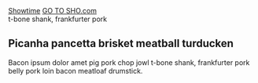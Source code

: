<div class="order-home-container">
<nav class="order-masthead" data-context="global navigation">
<a class="order-masthead__logo" href="/" data-track data-label="home">Showtime</a>
<a class="order-masthead__sho-link" href="/" data-track data-label="go to sho.com">GO TO SHO.com</a>
</nav>
<div class="asymmetrical-hero-container">
<section class="hero hero--no-accent ">
<a class="hero__image lazyload" data-bgset="https://www.sho.com/site/image-bin/images/408_8_0/408_8_0_prm-keyart2_568x426.jpg [--small] |  https://www.sho.com/site/image-bin/images/408_8_0/408_8_0_prm-keyart2_1024x640.jpg">
</a>
<div class="hero__inner">
<div class="hero__body">
<div class="hero__top-line">t-bone shank, frankfurter pork</div>
<h1 class="hero__headline">
Picanha pancetta brisket meatball turducken
</h1>
<p class="hero__copy" style="height:900px">Bacon ipsum dolor amet pig pork chop jowl t-bone shank, frankfurter pork belly pork loin bacon meatloaf drumstick. 
</p>
</div>
</div>
<section class="order-tray order-tray--chameleon order-tray--redux js-order-tray-redux"></section>
</section>
</div>
</div>


<style type="text/css">
  .site-sidebar,
  .site-sidebar-toggle {
    display: none;
  }

  .order-home-container {
    width: 100%;
    overflow: hidden;
  }

  .site-main {
    padding: 0;
  }

  .site-content {
    max-width: none;
  }
</style>

<script type="text/javascript">
 window.order_tray_data = window.order_tray_data || {};
 window.order_tray_data.providers = [{
   "id": 114,
   "name": "From Showtime",
   "abbreviation": null,
   "headline": "Sign up online and start streaming on all your favorite devices",
   "description": "Get instant, commercial-free access to SHOWTIME. Try free for 7 days, then only $10.99/month. No cable needed. Cancel anytime.",
   "providerLeadUrl": "https://www.showtime.com/#signup?i_cid=int-default-7689",
   "providerLeadText": "Start your free trial",
   "freeTrial": "7-DAY FREE TRIAL*",
   "priceCallout": "$10.99<em>per month</em><br /><b>after free trial<b>",
   "priceBlurbHeadline": "Get full access to SHOWTIME whenever you want –<br />all commercial-free",
   "priceBlurb": "Stream award-winning series like Homeland, Billions, Ray Donovan, Shameless and The Affair the moment they air. You'll also be able to watch exclusive movies, documentaries, sports, comedy specials and much more. PLUS, you can download full episodes and movies to your favorite mobile devices to watch offline later. Whether you watch live, on demand, or offline, you never have to miss a single thing.",
   "devicesBlurbHeadline": "Watch anywhere",
   "devicesBlurb": "Download the SHOWTIME app to any supported device and stream at NO ADDITIONAL COST.",
   "hasDevicesList": true,
   "hasDeviceIcons": false,
   "pageTitle": "Subscribe to SHOWTIME online and start streaming on all your favorite devices",
   "pageHeadline": "START WATCHING SHOWTIME.",
   "pageSubCopy": "",
   "pageDescription": "Get instant, commercial-free access to SHOWTIME. For a limited time, try free for 7 days, then only $10.99/month. No cable needed. Cancel anytime."
 }, {
   "id": 100,
   "name": "Amazon Prime",
   "abbreviation": null,
   "headline": "Prime members can subscribe to SHOWTIME with Prime Video Channels",
   "description": "Prime membership is needed to get SHOWTIME. Go to the Channels category on Prime Video on your favorite device and add SHOWTIME with Prime Video Channels. You can also sign up on Amazon.com.",
   "providerLeadUrl": "https://www.amazon.com/gp/video/offers/signup/ref=DVM_PTM_AMG_US_AC_C_ACQ_SHOMLPlink2?benefitID=showtimeSub",
   "providerLeadText": "Go to Amazon",
   "freeTrial": "7-Day Free Trial*",
   "priceCallout": "$10.99<em>per month</em><br /><b>add on with<br /> Prime membership</b>",
   "priceBlurbHeadline": "Get full access to SHOWTIME whenever you want –<br />all commercial-free",
   "priceBlurb": "Stream award-winning series like Homeland, Billions, Ray Donovan, Shameless and The Affair the moment they air. You'll also be able to watch exclusive movies, documentaries, sports, comedy specials and much more. PLUS, you can download full episodes and movies to your favorite mobile devices to watch offline later. Whether you watch live, on demand, or offline, you never have to miss a single thing.",
   "devicesBlurbHeadline": "Watch on your favorite device",
   "devicesBlurb": "Once you sign up, you can stream SHOWTIME through Prime Video on your TV, tablet, phone and computer.",
   "hasDevicesList": false,
   "hasDeviceIcons": false,
   "pageTitle": "Amazon Prime members can subscribe to SHOWTIME directly on Prime Video with Prime Video Channels",
   "pageHeadline": "START WATCHING SHOWTIME.",
   "pageSubCopy": "",
   "pageDescription": "Prime is needed to get SHOWTIME. Go to Prime Video on your favorite device and add SHOWTIME with Prime Video Channels. Find it under the Channels category. You can also sign up on the Amazon website."
 }, {
   "id": 98,
   "name": "Amazon Fire",
   "abbreviation": null,
   "headline": "Download the SHOWTIME app on your Amazon Fire devices",
   "description": "Go to the Amazon App Store. Download the SHOWTIME app to your Amazon Fire TV or Fire Tablet. Open the app to sign-up and START YOUR FREE TRIAL instantly.",
   "providerLeadUrl": "https://control.kochava.com/v1/cpi/click?i_cid=int-default-1888&campaign_id=koshowtime-amazon-prod55ca2912d7a464b0ff16f7321e&network_id=2708&device_id=device_id&site_id=1",
   "providerLeadText": "Download the Showtime App",
   "freeTrial": "7-Day Free Trial*",
   "priceCallout": "$10.99<em>per month</em><br /><b>after free trial</b>",
   "priceBlurbHeadline": "Get full access to SHOWTIME whenever you want –<br />all commercial-free",
   "priceBlurb": "Stream award-winning series like Homeland, Billions, Ray Donovan, Shameless and The Affair the moment they air. You'll also be able to watch exclusive movies, documentaries, sports, comedy specials and much more. PLUS, you can download full episodes and movies to your favorite mobile devices to watch offline later. Whether you watch live, on demand, or offline, you never have to miss a single thing.",
   "devicesBlurbHeadline": "Watch seamlessly on all your favorite devices no matter where you subscribe",
   "devicesBlurb": "Choose how you want to watch! Once you sign up through the SHOWTIME app on your Amazon Fire TV or Fire Tablet you can download the app on other connected TVs, tablets and mobile devices – or go to Showtime.com on your computer – and stream SHOWTIME at NO ADDITIONAL COST.",
   "hasDevicesList": true,
   "hasDeviceIcons": true,
   "pageTitle": "Download the SHOWTIME app on your Amazon Fire devices",
   "pageHeadline": "START WATCHING SHOWTIME.",
   "pageSubCopy": "",
   "pageDescription": "Go to the Amazon App Store. Download the SHOWTIME app to your Amazon Fire TV or Fire Tablet. Open the app to sign-up and START YOUR FREE TRIAL instantly."
 }, {
   "id": 99,
   "name": "Android",
   "abbreviation": null,
   "headline": "Subscribe to SHOWTIME directly on your Android devices",
   "description": "Go to the Google Play Store on your Android TV™, Android phone or tablet. Download the SHOWTIME app to your Android device. Open the app to sign-up and start watching instantly.",
   "providerLeadUrl": "https://control.kochava.com/v1/cpi/click?i_cid=int-default-1782&campaign_id=koshowtime-android-prod5578ae1e68354c614740c09564&network_id=2708&device_id=device_id&site_id=1&append_app_conv_trk_params=1",
   "providerLeadText": "Download the Showtime App",
   "freeTrial": "7-Day Free Trial*",
   "priceCallout": "$10.99<em>per month</em><br /><b>after free trial<b>",
   "priceBlurbHeadline": "Get full access to SHOWTIME whenever you want –<br />all commercial-free",
   "priceBlurb": "Stream award-winning series like Homeland, Billions, Ray Donovan, Shameless and The Affair the moment they air. You'll also be able to watch exclusive movies, documentaries, sports, comedy specials and much more. PLUS, you can download full episodes and movies to your favorite mobile devices to watch offline later. Whether you watch live, on demand, or offline, you never have to miss a single thing.",
   "devicesBlurbHeadline": "Watch seamlessly on all your favorite devices no matter where you subscribe",
   "devicesBlurb": "Choose how you want to watch! Once you sign up through the SHOWTIME app on your preferred Android™ device you can download the app on other connected TVs, tablets and mobile devices – or go to Showtime.com on your computer – and stream SHOWTIME at NO ADDITIONAL COST.",
   "hasDevicesList": true,
   "hasDeviceIcons": true,
   "pageTitle": "Subscribe to SHOWTIME directly on your Android devices",
   "pageHeadline": "START WATCHING SHOWTIME.",
   "pageSubCopy": "",
   "pageDescription": "Go to the Google Play Store on your Android TV™, Android phone or tablet. Download the SHOWTIME app to your Android device. Open the app to sign-up and start watching instantly."
 }, {
   "id": 92,
   "name": "Apple",
   "abbreviation": null,
   "headline": "Subscribe to SHOWTIME directly on your Apple® devices",
   "description": "Go to the Apple App Store on your Apple TV®, iPad®, iPhone® or iPod Touch®. Download the SHOWTIME app to your Apple device. Open the app to sign-up and START YOUR FREE TRIAL instantly.",
   "providerLeadUrl": "https://control.kochava.com/v1/cpi/click?i_cid=int-default-1086&campaign_id=koshowtime-ios-prod55662ea432fa055f5c543076e8&network_id=2708&device_id=device_id&site_id=1",
   "providerLeadText": "Download the Showtime App",
   "freeTrial": "7-DAY FREE TRIAL*",
   "priceCallout": "$10.99<em>per month</em><br /><b>after free trial</b>",
   "priceBlurbHeadline": "Get full access to SHOWTIME whenever you want –<br />all commercial-free",
   "priceBlurb": "Stream award-winning series like Homeland, Billions, Ray Donovan, Shameless and The Affair the moment they air. You'll also be able to watch exclusive movies, documentaries, sports, comedy specials and much more. PLUS, you can download full episodes and movies to your favorite mobile devices to watch offline later. Whether you watch live, on demand, or offline, you never have to miss a single thing.",
   "devicesBlurbHeadline": "Watch seamlessly on all your favorite devices no matter where you subscribe",
   "devicesBlurb": "Choose how you want to watch! Once you sign up through the SHOWTIME app on your preferred Apple device you can download the app on other connected TVs, tablets and mobile devices – or go to Showtime.com on your computer – and stream SHOWTIME at NO ADDITIONAL COST.",
   "hasDevicesList": true,
   "hasDeviceIcons": true,
   "pageTitle": "Subscribe to SHOWTIME directly on your Apple® devices",
   "pageHeadline": "START WATCHING SHOWTIME.",
   "pageSubCopy": "",
   "pageDescription": "Go to the Apple App Store on your Apple TV®, iPad®, iPhone® or iPod Touch®. Download the SHOWTIME app to your Apple device. Open the app to sign-up and START YOUR FREE TRIAL instantly."
 }, {
   "id": 95,
   "name": "Hulu",
   "abbreviation": null,
   "headline": "Add SHOWTIME to your Hulu subscription",
   "description": "Get SHOWTIME as a Premium Add-on with your Hulu subscription. New Hulu subscribers can add SHOWTIME when you sign-up online or through the Hulu app on select devices. Current Hulu subscribers can add SHOWTIME through your account settings by selecting \"Manage Add-ons\" on select devices. Click <a href=\"https://help.hulu.com/articles/53536334#lrmanage\">here</a> to learn how to add SHOWTIME to your Hulu subscription.",
   "providerLeadUrl": "https://www.hulu.com/showtime?cmp=8062&utm_campaign=Evergreen+Leads+Tracking&utm_source=SHO.com&utm_medium=AFF",
   "providerLeadText": "Go to Hulu",
   "freeTrial": "7-Day Showtime free trial for hulu subscribers*",
   "priceCallout": "$10.99<em>per month</em><br /><b>add-on with<br /> Hulu subscription</b>",
   "priceBlurbHeadline": "Get full access to SHOWTIME whenever you want –<br />all commercial-free",
   "priceBlurb": "Stream award-winning series like Homeland, Billions, Ray Donovan, Shameless and The Affair the moment they air. You'll also be able to watch exclusive movies, documentaries, sports, comedy specials and much more. PLUS, you can download full episodes and movies to your favorite mobile devices to watch offline later – just download the Showtime Anytime app and log in with your Hulu credentials. Whether you watch live, on demand, or offline, you never have to miss a single thing.",
   "devicesBlurbHeadline": "Watch on your favorite device",
   "devicesBlurb": "Once you sign up, you can stream SHOWTIME through Hulu on your TV, tablet, phone and computer.",
   "hasDevicesList": true,
   "hasDeviceIcons": false,
   "pageTitle": "Add SHOWTIME to your Hulu subscription",
   "pageHeadline": "START WATCHING SHOWTIME ON HULU.",
   "pageSubCopy": "",
   "pageDescription": "Get SHOWTIME as a Premium Add-on with your Hulu subscription. New Hulu subscribers can add SHOWTIME when you sign-up online or through the Hulu app on select devices. Current Hulu subscribers can add SHOWTIME on their desktop by selecting “My Account” at the top of the homepage."
 }, {
   "id": 93,
   "name": "Roku",
   "abbreviation": null,
   "headline": "Subscribe to SHOWTIME directly on your Roku devices",
   "description": "Open the SHOWTIME app on your Roku to sign-up and START YOUR FREE TRIAL instantly (in most cases the SHOWTIME app is pre-loaded to your Roku device, if you don't see it you will need to manually install the app).",
   "providerLeadUrl": "https://channelstore.roku.com/details/8838/showtime",
   "providerLeadText": "Add Showtime on Roku",
   "freeTrial": "7-DAY FREE TRIAL*",
   "priceCallout": "10.99<em>per month</em><br /><b>after free trial</b>",
   "priceBlurbHeadline": "Get full access to SHOWTIME whenever you want –<br />all commercial-free</h4>",
   "priceBlurb": "Stream award-winning series like Homeland, Billions, Ray Donovan, Shameless and The Affair the moment they air. You'll also be able to watch exclusive movies, documentaries, sports, comedy specials and much more. PLUS, you can download full episodes and movies to your favorite mobile devices to watch offline later. Whether you watch live, on demand, or offline, you never have to miss a single thing.",
   "devicesBlurbHeadline": "Watch seamlessly on all your favorite devices no matter where you subscribe",
   "devicesBlurb": "Choose how you want to watch! Once you sign up through the SHOWTIME app on your Roku you can download the app on other connected TVs, tablets and mobile devices – or go to Showtime.com on your computer – and stream SHOWTIME at NO ADDITIONAL COST.",
   "hasDevicesList": true,
   "hasDeviceIcons": false,
   "pageTitle": "Subscribe to SHOWTIME directly on your Roku devices",
   "pageHeadline": "START WATCHING SHOWTIME ON ROKU.",
   "pageSubCopy": "",
   "pageDescription": "Open the SHOWTIME app on your Roku to sign-up and START YOUR FREE TRIAL instantly (in most cases the SHOWTIME app is pre-loaded to your Roku device, if you don't see it you will need to manually install the app)."
 }, {
   "id": 176,
   "name": "The Roku Channel",
   "abbreviation": null,
   "headline": "Subscribe to SHOWTIME on The Roku Channel",
   "description": "Go to The Roku Channel on your Roku player or through the Roku app on select devices, to add SHOWTIME. A Roku account is needed to get SHOWTIME.",
   "providerLeadUrl": "https://therokuchannel.roku.com/?utm_source=showtime&amp;utm_medium=partner_referral",
   "providerLeadText": "Go to Roku",
   "freeTrial": "30-DAY FREE TRIAL*",
   "priceCallout": "10.99<em>per month</em><br /><b>after free trial</b>",
   "priceBlurbHeadline": "Get full access to SHOWTIME whenever you want –<br />all commercial-free</h4>",
   "priceBlurb": "Stream award-winning series like Homeland, Billions, Ray Donovan, Shameless and The Affair the moment they air. You'll also be able to watch exclusive movies, documentaries, sports, comedy specials and much more. Whether you watch live, on demand, or offline, you never have to miss a single thing.",
   "devicesBlurbHeadline": "Watch on your favorite device",
   "devicesBlurb": "Once you sign up, you can stream SHOWTIME through The Roku Channel on your Roku player, tablet, phone and computer.",
   "hasDevicesList": false,
   "hasDeviceIcons": false,
   "pageTitle": "Subscribe to SHOWTIME on The Roku Channel",
   "pageHeadline": "START WATCHING SHOWTIME.",
   "pageSubCopy": "",
   "pageDescription": "To add SHOWTIME, go to The Roku Channel on your Roku player or through the Roku app on select devices. A Roku account is needed to get SHOWTIME."
 }, {
   "id": 126,
   "name": "TV Provider",
   "abbreviation": null,
   "headline": "Add SHOWTIME to your pay TV subscription",
   "description": "",
   "providerLeadUrl": "",
   "providerLeadText": "",
   "freeTrial": "Prices Vary",
   "priceCallout": "",
   "priceBlurbHeadline": "",
   "priceBlurb": "",
   "devicesBlurbHeadline": "",
   "devicesBlurb": "",
   "hasDevicesList": false,
   "hasDeviceIcons": false,
   "pageTitle": "Add SHOWTIME to your pay TV subscription",
   "pageHeadline": "START WATCHING SHOWTIME.",
   "pageSubCopy": "",
   "pageDescription": "Get connected with your TV provider: Call 1-800-SHOWTIME. Your SHOWTIME subscription includes access to SHOWTIME ON DEMAND and SHOWTIME ANYTIME at no additional cost – watch wherever and whenever on your TV, tablet, phone or computer at ShowtimeAnytime.com. PLUS, you can download full episodes and movies to your favorite mobile devices with the Showtime Anytime app to watch offline later."
 }, {
   "id": 128,
   "name": "Additional Choices",
   "abbreviation": null,
   "headline": "Get SHOWTIME through a variety of providers",
   "description": "",
   "providerLeadUrl": "",
   "providerLeadText": "",
   "freeTrial": "Prices Vary",
   "priceCallout": "",
   "priceBlurbHeadline": "",
   "priceBlurb": "",
   "devicesBlurbHeadline": "",
   "devicesBlurb": "",
   "hasDevicesList": false,
   "hasDeviceIcons": false,
   "pageTitle": "Get SHOWTIME through a variety of providers",
   "pageHeadline": "START WATCHING SHOWTIME ON YOUR FAVORITE DEVICES",
   "pageSubCopy": "",
   "pageDescription": "Order SHOWTIME today for instant access to award-winning Original Series, hit movies, action-packed sports and more."
 }, {
   "id": 118,
   "name": "DIRECTV Now",
   "abbreviation": null,
   "headline": "Add SHOWTIME To Your DIRECTV NOW Channel Line-up",
   "description": "Get SHOWTIME including the full SHOWTIME ON DEMAND® library for $8/mo added to your DIRECTV NOW subscription. Go to your profile user account, then click on 'Manage My Plan' to add SHOWTIME. Restrictions apply. See <a href=\"https://directvnow.com/thegoodstuff?ref=EDe9DNSTP1000000L\">directvnow.com</a> for details.",
   "providerLeadUrl": "https://www.directvnow.com/thegoodstuff#premiums-on-deck",
   "providerLeadText": "Go to DIRECTV NOW",
   "freeTrial": "7-DAY SHOWTIME FREE TRIAL FOR NEW DIRECTV NOW SUBSCRIBERS*",
   "priceCallout": "$8<em>per month</em><br /><b>add on with<br /> DIRECTV NOW subscription</b>",
   "priceBlurbHeadline": "Get full access to SHOWTIME whenever you want –<br />all commercial-free",
   "priceBlurb": "Stream award-winning series like Homeland, Billions, Ray Donovan, Shameless and The Affair the moment they air. You'll also be able to watch exclusive movies, documentaries, sports, comedy specials and much more. PLUS, you can download full episodes and movies to your favorite mobile devices to watch offline later. Whether you watch live, on demand, or offline, you never have to miss a single thing.",
   "devicesBlurbHeadline": "Watch on your favorite device",
   "devicesBlurb": "Once you sign up, you can stream SHOWTIME through DIRECTV NOW on your TV, tablet, phone and computer.",
   "hasDevicesList": false,
   "hasDeviceIcons": false,
   "pageTitle": "Add SHOWTIME To Your DIRECTV NOW Channel Line-up",
   "pageHeadline": "START WATCHING SHOWTIME.",
   "pageSubCopy": "",
   "pageDescription": "Get SHOWTIME including the full SHOWTIME ON DEMAND® library for $8/mo added to your DIRECTV NOW subscription. Go to your profile user account, then click on 'Manage My Plan' to add SHOWTIME. Restrictions apply."
 }, {
   "id": 124,
   "name": "fuboTV",
   "abbreviation": null,
   "headline": "Add SHOWTIME to your fuboTV subscription",
   "description": "Watch and record live and on-demand when you add SHOWTIME to your fuboTV subscription. Once you sign up, you can stream SHOWTIME through fuboTV on your connected TV devices, tablet, phone and computer.",
   "providerLeadUrl": "https://www.fubo.tv/lp/showtime/",
   "providerLeadText": "Go to fuboTV",
   "freeTrial": "7-DAY SHOWTIME FREE TRIAL FOR NEW FUBOTV SUBSCRIBERS*",
   "priceCallout": "$10.99<em>per month</em><br /><b>add-on with fuboTV subscription",
   "priceBlurbHeadline": "Get full access to SHOWTIME whenever you want –<br />all commercial-free",
   "priceBlurb": "Stream award-winning series like Homeland, Billions, Ray Donovan, Shameless and The Affair the moment they air. PLUS, you'll be able to watch exclusive movies, documentaries, sports, comedy specials and much more. Whether you watch LIVE TV or ON DEMAND you never have to miss a single thing",
   "devicesBlurbHeadline": "Watch on your favorite device",
   "devicesBlurb": "Once you sign up, you can stream SHOWTIME through fuboTV on your TV, tablet, phone and computer.",
   "hasDevicesList": false,
   "hasDeviceIcons": false,
   "pageTitle": "",
   "pageHeadline": "",
   "pageSubCopy": "",
   "pageDescription": ""
 }, {
   "id": 94,
   "name": "Playstation Vue",
   "abbreviation": null,
   "headline": "Subscribe to SHOWTIME directly through PlayStation™Vue",
   "description": "Download the PlayStation™Vue app from the PlayStation®Store on your PS4™ or PS3™ console or on the web. Add SHOWTIME to your Vue channel line-up or as a standalone channel.",
   "providerLeadUrl": "ttps://www.playstation.com/en-us/network/vue/showtime/#1",
   "providerLeadText": "Go to Playstation™Vue",
   "freeTrial": "7-Day Free Trial*",
   "priceCallout": "[\"$10.99<em>per month</em><br /><b>after free trial</b>\", \"$8.99<em>per month</em><br /><b>for PlayStation®Plus members</b>\"]",
   "priceBlurbHeadline": "Get full access to SHOWTIME whenever you want –<br />all commercial-free",
   "priceBlurb": "Stream award-winning series like Homeland, Billions, Ray Donovan, Shameless and The Affair the moment they air. You'll also be able to watch exclusive movies, documentaries, sports, comedy specials and much more. PLUS, you can download full episodes and movies to your favorite mobile devices to watch offline later. Whether you watch live, on demand, or offline, you never have to miss a single thing.",
   "devicesBlurbHeadline": "Watch on your favorite device",
   "devicesBlurb": "Once you sign up, you can stream SHOWTIME through PlayStation™Vue on your PS4™ or PS3™ or through the PlayStation™Vue app on Android TV, AppleTV, Fire TV, Roku, iOS and Android Tablets, or on iOS and Android phones. You can also log in through the Showtime Anytime app or on your computer at ShowtimeAnytime.com.",
   "hasDevicesList": false,
   "hasDeviceIcons": false,
   "pageTitle": "Subscribe to SHOWTIME directly through PlayStation™Vue",
   "pageHeadline": "START WATCHING SHOWTIME.",
   "pageSubCopy": "",
   "pageDescription": "Download the PlayStation™Vue app from the PlayStation®Store on your PS4™ or PS3™ console or on the web. Add SHOWTIME to your Vue channel line-up or as a standalone channel."
 }, {
   "id": 112,
   "name": "Sling TV",
   "abbreviation": null,
   "headline": "Add SHOWTIME to your Sling TV subscription",
   "description": "Get eight SHOWTIME channels for just $10/mo with any Sling TV subscription when you sign up at sling.com/showtime or through the Sling TV app. Restrictions apply.",
   "providerLeadUrl": "http://www.sling.com/showtime?cvosrc=indirect.affiliate.showtime&utm_medium=indirect&utm_source=online&utm_campaign=showtime&affiliate=showtime",
   "providerLeadText": "Go to Sling",
   "freeTrial": "7-DAY SHOWTIME FREE TRIAL FOR NEW SLING SUBSCRIBERS*",
   "priceCallout": "$10<em>per month</em><br /><b>add on with Sling TV subscription</b>",
   "priceBlurbHeadline": "Get full access to SHOWTIME whenever you want –<br />all commercial-free",
   "priceBlurb": "Stream award-winning series like Homeland, Billions, Ray Donovan, Shameless and The Affair the moment they air. You'll also be able to watch exclusive movies, documentaries, sports, comedy specials and much more. PLUS, you can download full episodes and movies to your favorite mobile devices to watch offline later. Whether you watch live, on demand, or offline, you never have to miss a single thing.",
   "devicesBlurbHeadline": "Watch on your favorite device",
   "devicesBlurb": "Once you sign up, you can stream SHOWTIME through Sling on your TV, tablet, phone and computer.",
   "hasDevicesList": false,
   "hasDeviceIcons": false,
   "pageTitle": "Add SHOWTIME to your Sling TV subscription",
   "pageHeadline": "START WATCHING SHOWTIME.",
   "pageSubCopy": "",
   "pageDescription": "Get eight SHOWTIME channels for just $10/mo with any Sling TV subscription when you sign up at sling.com/showtime or through the Sling TV app. Restrictions apply."
 }, {
   "id": 130,
   "name": "Smart TV Providers",
   "abbreviation": null,
   "headline": "Download the SHOWTIME app on your LG® or SAMSUNG® Smart TV",
   "description": "Go to the Apps Store on your supported LG or SAMSUNG® Smart TV. Download and open the SHOWTIME app, then follow the on-screen instructions to sign up and START YOUR FREE TRIAL.",
   "providerLeadUrl": "",
   "providerLeadText": "",
   "freeTrial": "7-DAY FREE TRIAL*",
   "priceCallout": "$10.99<em>per month</em><br /><b>after free trial</b>",
   "priceBlurbHeadline": "Get full access to SHOWTIME whenever you want –<br />all commercial-free",
   "priceBlurb": "Stream award-winning series like Homeland, Billions, Ray Donovan, Shameless and The Affair the moment they air. You'll also be able to watch exclusive movies, documentaries, sports, comedy specials and much more. PLUS, you can download full episodes and movies to your favorite mobile devices to watch offline later. Whether you watch live, on demand, or offline, you never have to miss a single thing.",
   "devicesBlurbHeadline": "Watch seamlessly on all your favorite devices no matter where you subscribe",
   "devicesBlurb": "Choose how you want to watch! Once you sign up through the SHOWTIME app on your LG or SAMSUNG® Smart TV you can download the app on other connected TVs, tablets and mobile devices – or go to Showtime.com on your computer – and stream SHOWTIME at NO ADDITIONAL COST.",
   "hasDevicesList": false,
   "hasDeviceIcons": false,
   "pageTitle": "Download the SHOWTIME app on your LG or SAMSUNG® Smart TV",
   "pageHeadline": "START WATCHING SHOWTIME ON YOUR SMART TV.",
   "pageSubCopy": "",
   "pageDescription": "Go to the Apps Store on your supported LG or SAMSUNG® Smart TV. Download and open the SHOWTIME app, then follow the on-screen instructions to sign up and START YOUR FREE TRIAL."
 }, {
   "id": 116,
   "name": "Xbox One",
   "abbreviation": null,
   "headline": "Download the SHOWTIME App on your Xbox One",
   "description": "Go to the Xbox Store on your Xbox One. Download and open the SHOWTIME app, then follow the on-screen instructions to sign up and START YOUR FREE TRIAL.",
   "providerLeadUrl": "https://www.microsoft.com/store/apps/9n4jg73k8bsj",
   "providerLeadText": "Go to Xbox",
   "freeTrial": "7-DAY FREE TRIAL*",
   "priceCallout": "$10.99<em>per month</em><br /><b>after free trial</b>\"",
   "priceBlurbHeadline": "Get full access to SHOWTIME whenever you want –<br />all commercial-free",
   "priceBlurb": "Stream award-winning series like Homeland, Billions, Ray Donovan, Shameless and The Affair the moment they air. You'll also be able to watch exclusive movies, documentaries, sports, comedy specials and much more. PLUS, you can download full episodes and movies to your favorite mobile devices to watch offline later. Whether you watch live, on demand, or offline, you never have to miss a single thing.",
   "devicesBlurbHeadline": "Watch seamlessly on all your favorite devices no matter where you subscribe",
   "devicesBlurb": "Choose how you want to watch! Once you sign up through the SHOWTIME app on your Xbox One you can download the app on other connected TVs, tablets and mobile devices – or go to Showtime.com on your computer – and stream SHOWTIME at NO ADDITIONAL COST.",
   "hasDevicesList": true,
   "hasDeviceIcons": false,
   "pageTitle": "Download the SHOWTIME App on your Xbox One",
   "pageHeadline": "START WATCHING SHOWTIME ON XBOX ONE.",
   "pageSubCopy": "",
   "pageDescription": "Go to the Xbox Store on your Xbox One. Download and open the SHOWTIME app, then follow the on-screen instructions to sign up and START YOUR FREE TRIAL."
 }, {
   "id": 110,
   "name": "YouTube TV",
   "abbreviation": null,
   "headline": "Add SHOWTIME to your YouTube TV membership",
   "description": "Watch and record live and on-demand SHOWTIME by adding it to your YouTube TV membership. New YouTube TV members can add SHOWTIME when first signing up on a desktop computer. Current YouTube TV members can add SHOWTIME in the \"Membership\" section of account settings on supported devices. Get <a href=\"https://support.google.com/youtubetv/?p=add_networks\">help</a> adding SHOWTIME to your YouTube TV membership.",
   "providerLeadUrl": "https://tv.youtube.com/?utm_source=sho&utm_medium=order&utm_campaign=sho_0317",
   "providerLeadText": "Go to YouTube TV",
   "freeTrial": "FREE TRIAL FOR YOUTUBE TV MEMBERS*",
   "priceCallout": "\"$7<em>per month</em><br /><b>after free trial</b>",
   "priceBlurbHeadline": "Get full access to SHOWTIME whenever you want –<br />all commercial-free",
   "priceBlurb": "Stream award-winning series like Homeland, Billions, Ray Donovan, Shameless and The Affair the moment they air. You'll also be able to watch exclusive movies, documentaries, sports, comedy specials and much more. PLUS, you can download full episodes and movies to your favorite mobile devices to watch offline later. Whether you watch live, on demand, or offline, you never have to miss a single thing.",
   "devicesBlurbHeadline": "Watch on your favorite device",
   "devicesBlurb": "Once you sign up, you can stream SHOWTIME through YouTube TV on your TV, tablet, phone and computer",
   "hasDevicesList": false,
   "hasDeviceIcons": false,
   "pageTitle": "Add SHOWTIME to your YouTube TV membership",
   "pageHeadline": "START WATCHING SHOWTIME.",
   "pageSubCopy": "",
   "pageDescription": "Watch and record live and on-demand SHOWTIME by adding it to your YouTube TV membership. New YouTube TV members can add SHOWTIME when first signing up for the service. Current YouTube TV members can add SHOWTIME in the \"Membership\" section of account settings on supported devices."
 }]
 </script>
